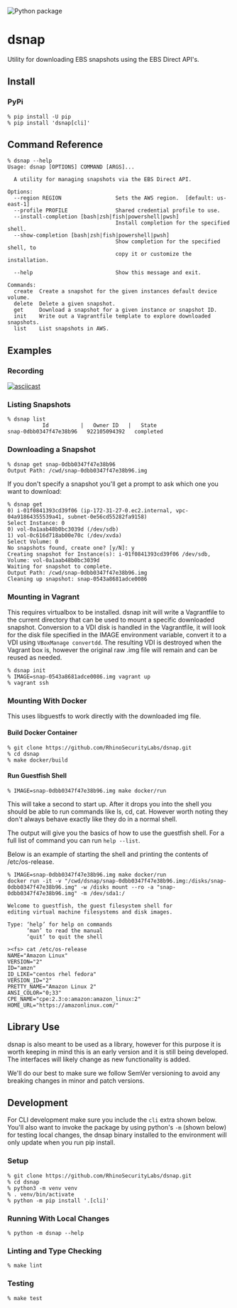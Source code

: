 ![Python package](https://github.com/RhinoSecurityLabs/dsnap/workflows/Python%20package/badge.svg?branch=main)

# dsnap

Utility for downloading EBS snapshots using the EBS Direct API's.

## Install

### PyPi

```shell
% pip install -U pip
% pip install 'dsnap[cli]'
```

## Command Reference

```shell
% dsnap --help
Usage: dsnap [OPTIONS] COMMAND [ARGS]...

  A utility for managing snapshots via the EBS Direct API.

Options:
  --region REGION                 Sets the AWS region.  [default: us-east-1]
  --profile PROFILE               Shared credential profile to use.
  --install-completion [bash|zsh|fish|powershell|pwsh]
                                  Install completion for the specified shell.
  --show-completion [bash|zsh|fish|powershell|pwsh]
                                  Show completion for the specified shell, to
                                  copy it or customize the installation.

  --help                          Show this message and exit.

Commands:
  create  Create a snapshot for the given instances default device volume.
  delete  Delete a given snapshot.
  get     Download a snapshot for a given instance or snapshot ID.
  init    Write out a Vagrantfile template to explore downloaded snapshots.
  list    List snapshots in AWS.
```

## Examples

### Recording

[![asciicast](https://asciinema.org/a/391559.svg)](https://asciinema.org/a/391559)

### Listing Snapshots
```shell
% dsnap list
           Id          |   Owner ID   |   State
snap-0dbb0347f47e38b96   922105094392   completed
```

### Downloading a Snapshot
```shell
% dsnap get snap-0dbb0347f47e38b96
Output Path: /cwd/snap-0dbb0347f47e38b96.img
```

If you don't specify a snapshot  you'll get a prompt to ask which one you want to download:
```shell
% dsnap get
0) i-01f0841393cd39f06 (ip-172-31-27-0.ec2.internal, vpc-04a91864355539a41, subnet-0e56cd55282fa9158)
Select Instance: 0
0) vol-0a1aab48b0bc3039d (/dev/sdb)
1) vol-0c616d718ab00e70c (/dev/xvda)
Select Volume: 0
No snapshots found, create one? [y/N]: y
Creating snapshot for Instance(s): i-01f0841393cd39f06 /dev/sdb, Volume: vol-0a1aab48b0bc3039d
Waiting for snapshot to complete.
Output Path: /cwd/snap-0dbb0347f47e38b96.img
Cleaning up snapshot: snap-0543a8681adce0086
```

### Mounting in Vagrant
This requires virtualbox to be installed. dsnap init will write a Vagrantfile to the current directory that can be used to mount a specific downloaded snapshot. Conversion to a VDI disk is handled in the Vagrantfile, it will look for the disk file specified in the IMAGE environment variable, convert it to a VDI using `VBoxManage convertdd`. The resulting VDI is destroyed when the Vagrant box is, however the original raw .img file will remain and can be reused as needed.

```shell
% dsnap init
% IMAGE=snap-0543a8681adce0086.img vagrant up
% vagrant ssh
```

### Mounting With Docker

This uses libguestfs to work directly with the downloaded img file.

#### Build Docker Container
```shell
% git clone https://github.com/RhinoSecurityLabs/dsnap.git
% cd dsnap
% make docker/build
```

#### Run Guestfish Shell

```shell
% IMAGE=snap-0dbb0347f47e38b96.img make docker/run
```

This will take a second to start up. After it drops you into the shell you should be able to run commands like ls, cd, cat. However worth noting they don't always behave exactly like they do in a normal shell.

The output will give you the basics of how to use the guestfish shell. For a full list of command you can run `help --list`.

Below is an example of starting the shell and printing the contents of /etc/os-release.

```shell
% IMAGE=snap-0dbb0347f47e38b96.img make docker/run
docker run -it -v "/cwd/dsnap/snap-0dbb0347f47e38b96.img:/disks/snap-0dbb0347f47e38b96.img" -w /disks mount --ro -a "snap-0dbb0347f47e38b96.img" -m /dev/sda1:/

Welcome to guestfish, the guest filesystem shell for
editing virtual machine filesystems and disk images.

Type: ‘help’ for help on commands
      ‘man’ to read the manual
      ‘quit’ to quit the shell

><fs> cat /etc/os-release
NAME="Amazon Linux"
VERSION="2"
ID="amzn"
ID_LIKE="centos rhel fedora"
VERSION_ID="2"
PRETTY_NAME="Amazon Linux 2"
ANSI_COLOR="0;33"
CPE_NAME="cpe:2.3:o:amazon:amazon_linux:2"
HOME_URL="https://amazonlinux.com/"
```

## Library Use

dsnap is also meant to be used as a library, however for this purpose it is worth keeping in mind this is an early version and it is still being developed. The interfaces will likely change as new functionality is added.

We'll do our best to make sure we follow SemVer versioning to avoid any breaking changes in minor and patch versions.

## Development

For CLI development make sure you include the `cli` extra shown below. You'll also want to invoke the package by using python's `-m` (shown below) for testing local changes, the dnsap binary installed to the environment will only update when you run pip install.

### Setup
```shell
% git clone https://github.com/RhinoSecurityLabs/dsnap.git
% cd dsnap
% python3 -m venv venv
% . venv/bin/activate
% python -m pip install '.[cli]'
```

### Running With Local Changes
```shell
% python -m dsnap --help
```

### Linting and Type Checking
```shell
% make lint
```

### Testing
```shell
% make test
```

